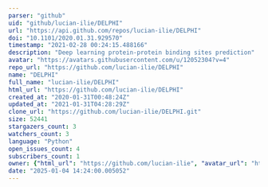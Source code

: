 ```yaml
---
parser: "github"
uid: "github/lucian-ilie/DELPHI"
url: "https://api.github.com/repos/lucian-ilie/DELPHI"
doi: "10.1101/2020.01.31.929570"
timestamp: "2021-02-28 00:24:15.488166"
description: "Deep learning protein-protein binding sites prediction"
avatar: "https://avatars.githubusercontent.com/u/12052304?v=4"
repo_url: "https://github.com/lucian-ilie/DELPHI"
name: "DELPHI"
full_name: "lucian-ilie/DELPHI"
html_url: "https://github.com/lucian-ilie/DELPHI"
created_at: "2020-01-31T00:48:24Z"
updated_at: "2021-01-31T04:28:29Z"
clone_url: "https://github.com/lucian-ilie/DELPHI.git"
size: 52441
stargazers_count: 3
watchers_count: 3
language: "Python"
open_issues_count: 4
subscribers_count: 1
owner: {"html_url": "https://github.com/lucian-ilie", "avatar_url": "https://avatars.githubusercontent.com/u/12052304?v=4", "login": "lucian-ilie", "type": "User"}
date: "2025-01-04 14:24:00.005052"
---
```

